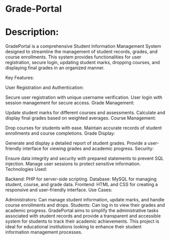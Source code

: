 # Grade-Portal
# Description:

GradePortal is a comprehensive Student Information Management System designed to streamline the management of student records, grades, and course enrollments. This system provides functionalities for user registration, secure login, updating student marks, dropping courses, and displaying final grades in an organized manner.

Key Features:

User Registration and Authentication:

Secure user registration with unique username verification.
User login with session management for secure access.
Grade Management:

Update student marks for different courses and assessments.
Calculate and display final grades based on weighted averages.
Course Management:

Drop courses for students with ease.
Maintain accurate records of student enrollments and course completions.
Grade Display:

Generate and display a detailed report of student grades.
Provide a user-friendly interface for viewing grades and academic progress.
Security:

Ensure data integrity and security with prepared statements to prevent SQL injection.
Manage user sessions to protect sensitive information.
Technologies Used:

Backend: PHP for server-side scripting.
Database: MySQL for managing student, course, and grade data.
Frontend: HTML and CSS for creating a responsive and user-friendly interface.
Use Cases:

Administrators: Can manage student information, update marks, and handle course enrollments and drops.
Students: Can log in to view their grades and academic progress.
GradePortal aims to simplify the administrative tasks associated with student records and provide a transparent and accessible system for students to track their academic achievements. This project is ideal for educational institutions looking to enhance their student information management processes.
